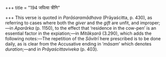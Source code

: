 +++
title = "194 जपित्वा त्रीणि"

+++
This verse is quoted in *Parāśaramādhava* (Prāyaścitta, p. 430), as
referring to cases where both the *giver* and the *gift* are unfit, and
improper;—in *Aparārka* (p. 1150), to the effect that ‘residence in the
cow-pen’ is an essential factor in the expiation;—in *Mitākṣarā*
(3.290), which adds the following notes:—The repetition of the *Sāvitrī*
here prescribed is to be done daily, as is clear from the Accusative
ending in ‘*māsam*’ which denotes *duration*;—and in *Prāyaścittaviveka*
(p. 403).


